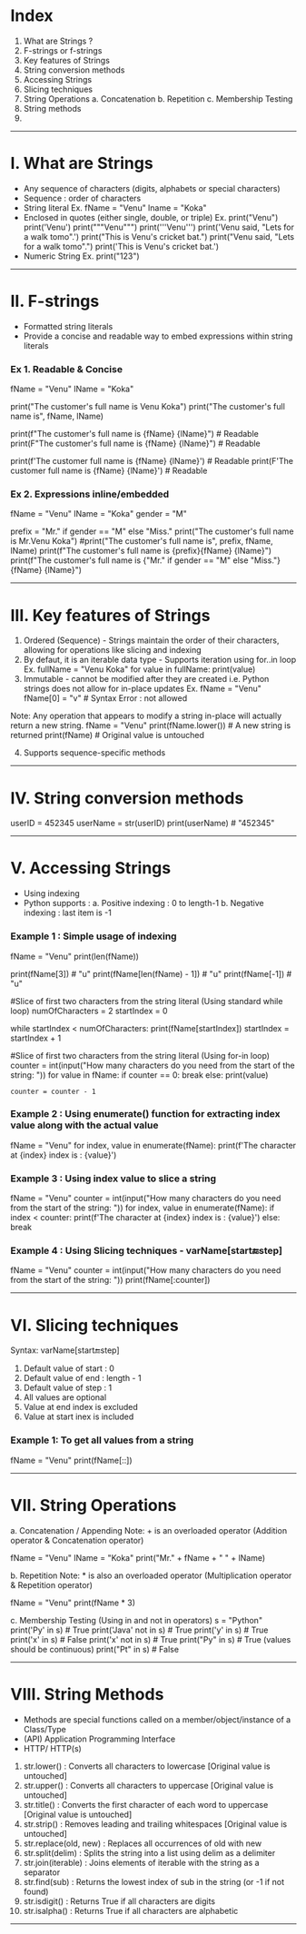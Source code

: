 # Index
1. What are Strings ?
2. F-strings or f-strings
3. Key features of Strings
4. String conversion methods
5. Accessing Strings
6. Slicing techniques
7. String Operations
    a. Concatenation
    b. Repetition
    c. Membership Testing
8. String methods
9. 
-----------------------------------------------------------------------------------------------------------------------------------------------------------------------------------------------------------------
# I. What are Strings 
 - Any sequence of characters (digits, alphabets or special characters)
 - Sequence : order of characters
 - String literal
   Ex. fName = "Venu"
       lname = "Koka"
 - Enclosed in quotes (either single, double, or triple)
   Ex. print("Venu")
       print('Venu')
       print("""Venu""")
       print('''Venu''')
       print('Venu said, "Lets for a walk tomo".')
       print("This is Venu's cricket bat.")
       print("Venu said, \"Lets for a walk tomo\".")
       print('This is Venu\'s cricket bat.')
 - Numeric String
   Ex. print("123") 
-----------------------------------------------------------------------------------------------------------------------------------------------------------------------------------------------------------------   
# II. F-strings
 -  Formatted string literals
 -  Provide a concise and readable way to embed expressions within string literals

### Ex 1. Readable & Concise
fName = "Venu"
lName = "Koka"

print("The customer's full name is Venu Koka")
print("The customer's full name is", fName, lName)

print(f"The customer's full name is {fName} {lName}")  # Readable
print(F"The customer's full name is {fName} {lName}")  # Readable

print(f'The customer full name is {fName} {lName}')  # Readable
print(F'The customer full name is {fName} {lName}')  # Readable

### Ex 2. Expressions inline/embedded
fName = "Venu"
lName = "Koka"
gender = "M"

prefix = "Mr." if gender == "M" else "Miss."
print("The customer's full name is Mr.Venu Koka")
#print("The customer's full name is", prefix, fName, lName)
print(f"The customer's full name is {prefix}{fName} {lName}")
print(f"The customer's full name is {"Mr." if gender == "M" else "Miss."}{fName} {lName}")

-----------------------------------------------------------------------------------------------------------------------------------------------------------------------------------------------------------------
# III. Key features of Strings
1. Ordered (Sequence) - Strings maintain the order of their characters, allowing for operations like slicing and indexing
2. By defaut, it is an iterable data type - Supports iteration using for..in loop 
Ex. fullName = "Venu Koka"
    for value in fullName:
       print(value)
3. Immutable - cannot be modified after they are created
   i.e. Python strings does not allow for in-place updates
Ex. fName = "Venu"
    fName[0] = "v"   # Syntax Error : not allowed  

Note: Any operation that appears to modify a string in-place will actually return a new string. 
fName = "Venu"
print(fName.lower())   # A new string is returned
print(fName)           # Original value is untouched

4. Supports sequence-specific methods
-----------------------------------------------------------------------------------------------------------------------------------------------------------------------------------------------------------------
# IV. String conversion methods
userID = 452345
userName = str(userID)
print(userName)  # "452345"

-----------------------------------------------------------------------------------------------------------------------------------------------------------------------------------------------------------------
# V. Accessing Strings
 - Using indexing
 - Python supports :
    a. Positive indexing : 0 to length-1
    b. Negative indexing : last item is -1
   
### Example 1 : Simple usage of indexing
fName = "Venu"
print(len(fName))

print(fName[3])                     # "u"
print(fName[len(fName) - 1])        # "u"
print(fName[-1])                    # "u"

#Slice of first two characters from the string literal (Using standard while loop)
numOfCharacters = 2
startIndex = 0 

while startIndex < numOfCharacters:
    print(fName[startIndex])
    startIndex = startIndex + 1 

#Slice of first two characters from the string literal (Using for-in loop)
counter = int(input("How many characters do you need from the start of the string: "))
for value in fName:
    if counter == 0:
        break
    else: 
        print(value)

    counter = counter - 1

### Example 2 : Using enumerate() function for extracting index value along with the actual value
fName = "Venu"
for index, value in enumerate(fName):
    print(f'The character at {index} index is : {value}')

    
### Example 3 : Using index value to slice a string
fName = "Venu"
counter = int(input("How many characters do you need from the start of the string: "))
for index, value in enumerate(fName):
    if index < counter:
        print(f'The character at {index} index is : {value}')
    else:
        break


### Example 4 : Using Slicing techniques - varName[start:end:step]
fName = "Venu"
counter = int(input("How many characters do you need from the start of the string: "))
print(fName[:counter])

-----------------------------------------------------------------------------------------------------------------------------------------------------------------------------------------------------------------
# VI. Slicing techniques
Syntax:  varName[start:end:step]
1. Default value of start : 0
2. Default value of end : length - 1
3. Default value of step : 1
4. All values are optional
5. Value at end index is excluded
6. Value at start inex is included

### Example 1: To get all values from a string
fName = "Venu"
print(fName[::])

-----------------------------------------------------------------------------------------------------------------------------------------------------------------------------------------------------------------  
# VII. String Operations
a. Concatenation / Appending
Note: + is an overloaded operator (Addition operator & Concatenation operator)

fName = "Venu"
lName = "Koka"
print("Mr." + fName + " " + lName)  

b. Repetition
Note: * is also an overloaded operator (Multiplication operator & Repetition operator)

fName = "Venu"
print(fName * 3)

c. Membership Testing (Using in and not in operators)
s = "Python"
print('Py' in s)         # True
print('Java' not in s)   # True
print('y' in s)          # True
print('x' in s)          # False
print('x' not in s)      # True
print("Py" in s)         # True (values should be continuous)
print("Pt" in s)         # False 

-----------------------------------------------------------------------------------------------------------------------------------------------------------------------------------------------------------------
# VIII. String Methods
 - Methods are special functions called on a member/object/instance of a Class/Type
 - (API) Application Programming Interface
 - HTTP/ HTTP(s)
   
1. str.lower()	         : Converts all characters to lowercase [Original value is untouched]
2. str.upper()	         : Converts all characters to uppercase [Original value is untouched]
3. str.title()	         : Converts the first character of each word to uppercase [Original value is untouched]
4. str.strip()	         : Removes leading and trailing whitespaces [Original value is untouched]
5. str.replace(old, new) : Replaces all occurrences of old with new
6. str.split(delim)	     : Splits the string into a list using delim as a delimiter
7. str.join(iterable)	 : Joins elements of iterable with the string as a separator
8. str.find(sub)	     : Returns the lowest index of sub in the string (or -1 if not found)
9. str.isdigit()	     : Returns True if all characters are digits
10. str.isalpha()	     : Returns True if all characters are alphabetic
-----------------------------------------------------------------------------------------------------------------------------------------------------------------------------------------------------------------
